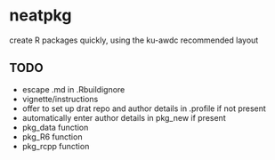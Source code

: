 # neatpkg
create R packages quickly, using the ku-awdc recommended layout

## TODO

- escape .md in .Rbuildignore
- vignette/instructions
- offer to set up drat repo and author details in .profile if not present
- automatically enter author details in pkg_new if present
- pkg_data function
- pkg_R6 function
- pkg_rcpp function

